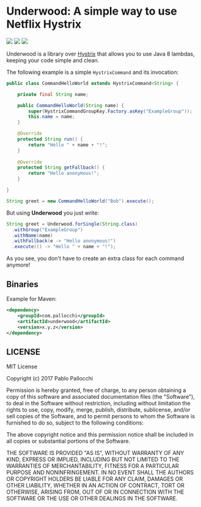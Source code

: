# Underwood: A simple way to use Netflix Hystrix

[![][travis img]][travis]
[![][maven img]][maven]
[![][license img]][license]

Underwood is a library over [Hystrix](https://github.com/Netflix/Hystrix) that allows you to use Java 8 lambdas, keeping your code simple and clean.

The following example is a simple `HystrixCommand` and its invocation:

```java
public class CommandHelloWorld extends HystrixCommand<String> {

    private final String name;

    public CommandHelloWorld(String name) {
        super(HystrixCommandGroupKey.Factory.asKey("ExampleGroup"));
        this.name = name;
    }

    @Override
    protected String run() {
        return "Hello " + name + "!";
    }
    
    @Override
	protected String getFallback() {
        return "Hello anonymous!";
	}

}
```

```java
String greet = new CommandHelloWorld("Bob").execute();
```

But using **Underwood** you just write:

```java
String greet = Underwood.forSingle(String.class)
  .withGroup("ExampleGroup")
  .withName(name)
  .withFallback(e -> "Hello anonymous!")
  .execute(() -> "Hello " + name + "!");
```

As you see, you don't have to create an extra class for each command anymore!
## Binaries

Example for Maven:

```xml
<dependency>
    <groupId>com.pallocchi</groupId>
    <artifactId>underwood</artifactId>
    <version>x.y.z</version>
</dependency>
```
 
## LICENSE

MIT License

Copyright (c) 2017 Pablo Pallocchi

Permission is hereby granted, free of charge, to any person obtaining a copy
of this software and associated documentation files (the "Software"), to deal
in the Software without restriction, including without limitation the rights
to use, copy, modify, merge, publish, distribute, sublicense, and/or sell
copies of the Software, and to permit persons to whom the Software is
furnished to do so, subject to the following conditions:

The above copyright notice and this permission notice shall be included in all
copies or substantial portions of the Software.

THE SOFTWARE IS PROVIDED "AS IS", WITHOUT WARRANTY OF ANY KIND, EXPRESS OR
IMPLIED, INCLUDING BUT NOT LIMITED TO THE WARRANTIES OF MERCHANTABILITY,
FITNESS FOR A PARTICULAR PURPOSE AND NONINFRINGEMENT. IN NO EVENT SHALL THE
AUTHORS OR COPYRIGHT HOLDERS BE LIABLE FOR ANY CLAIM, DAMAGES OR OTHER
LIABILITY, WHETHER IN AN ACTION OF CONTRACT, TORT OR OTHERWISE, ARISING FROM,
OUT OF OR IN CONNECTION WITH THE SOFTWARE OR THE USE OR OTHER DEALINGS IN THE
SOFTWARE.

[travis]:https://travis-ci.org/ppallocchi/underwood
[travis img]:https://travis-ci.org/ppallocchi/underwood.svg?branch=master

[license]:LICENSE.txt
[license img]:https://img.shields.io/github/license/mashape/apistatus.svg

[maven]:https://bintray.com/ppallocchi/maven/underwood/_latestVersion
[maven img]:https://api.bintray.com/packages/ppallocchi/maven/underwood/images/download.svg
